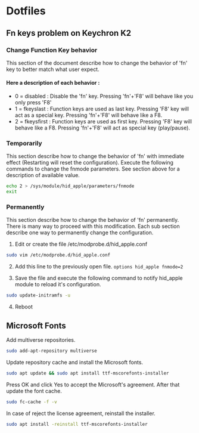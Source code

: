 # Dotfiles

## Fn keys problem on Keychron K2
### Change Function Key behavior
This section of the document describe how to change the behavior of 'fn' key to better match what user expect.
#### Here a description of each behavior :

- 0 = disabled : Disable the 'fn' key. Pressing 'fn'+'F8' will behave like you only press 'F8'
- 1 = fkeyslast : Function keys are used as last key. Pressing 'F8' key will act as a special key. Pressing 'fn'+'F8' will behave like a F8.
- 2 = fkeysfirst : Function keys are used as first key. Pressing 'F8' key will behave like a F8. Pressing 'fn'+'F8' will act as special key (play/pause).

### Temporarily
This section describe how to change the behavior of 'fn' with immediate effect (Restarting will reset the configuration). Execute the following commands to change the fnmode parameters. See section above for a description of available value.
```sh
echo 2 > /sys/module/hid_apple/parameters/fnmode
exit
```

### Permanently
This section describe how to change the behavior of 'fn' permanently. There is many way to proceed with this modification. Each sub section describe one way to permanently change the configuration.

1. Edit or create the file /etc/modprobe.d/hid_apple.conf
```sh
sudo vim /etc/modprobe.d/hid_apple.conf
```

2. Add this line to the previously open file.
`options hid_apple fnmode=2`

3. Save the file and execute the following command to notify hid_apple module to reload it's configuration.
```sh
sudo update-initramfs -u
```

4. Reboot
## Microsoft Fonts
Add multiverse repositories.
```sh
sudo add-apt-repository multiverse
```
Update repository cache and install the Microsoft fonts.
```sh
sudo apt update && sudo apt install ttf-mscorefonts-installer
```
Press OK and click Yes to accept the Microsoft's agreement. After that update the font cache.
```sh
sudo fc-cache -f -v
```
In case of reject the license agreement, reinstall the installer.
```sh
sudo apt install -reinstall ttf-mscorefonts-installer
```
